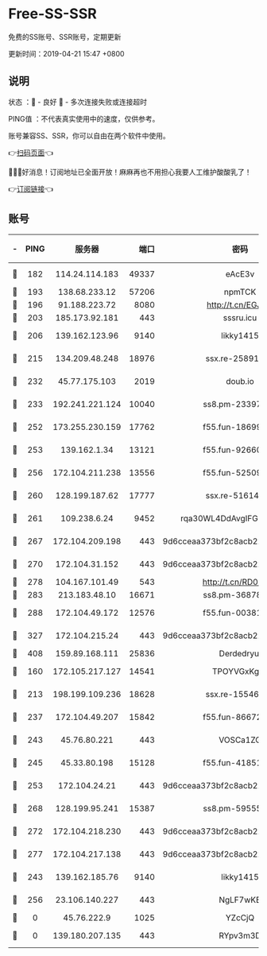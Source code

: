 # Free-SS-SSR

免费的SS账号、SSR账号，定期更新

更新时间：2019-04-21 15:47 +0800

## 说明

状态     ：🙂 - 良好 🙁 - 多次连接失败或连接超时

PING值   ：不代表真实使用中的速度，仅供参考。

账号兼容SS、SSR，你可以自由在两个软件中使用。

👉[扫码页面](https://liesauer.github.io/Free-SS-SSR/)👈

🎉🎉🎉好消息！订阅地址已全面开放！麻麻再也不用担心我要人工维护酸酸乳了！

👉[订阅链接](https://www.liesauer.net/yogurt/subscribe?ACCESS_TOKEN=DAYxR3mMaZAsaqUb)👈

## 账号

|-|PING|服务器|端口|密码|加密方式|区域|
|:----:|:----:|:-----:|-----:|:----:|:----:|:----:|
|🙂|182|114.24.114.183|49337|eAcE3v|chacha20-ietf|TW|
|🙂|193|138.68.233.12|57206|npmTCK|rc4-md5|US|
|🙂|196|91.188.223.72|8080|http://t.cn/EGJIyrl|rc4-md5|RU|
|🙂|203|185.173.92.181|443|sssru.icu|rc4-md5|RU|
|🙂|206|139.162.123.96|9140|likky1415|aes-256-cfb|JP|
|🙂|215|134.209.48.248|18976|ssx.re-25891402|aes-256-cfb|US|
|🙂|232|45.77.175.103|2019|doub.io|aes-128-ctr|SG|
|🙂|233|192.241.221.124|10040|ss8.pm-23397099|aes-256-cfb|US|
|🙂|252|173.255.230.159|17762|f55.fun-18699425|aes-256-cfb|US|
|🙂|253|139.162.1.34|13121|f55.fun-92660214|aes-256-cfb|SG|
|🙂|256|172.104.211.238|13556|f55.fun-52509074|aes-256-cfb|US|
|🙂|260|128.199.187.62|17777|ssx.re-51614706|aes-256-cfb|SG|
|🙂|261|109.238.6.24|9452|rqa30WL4DdAvgIFG6Fs3znzTa|aes-256-cfb|FR|
|🙂|267|172.104.209.198|443|9d6cceaa373bf2c8acb22e60b6a58be6|aes-256-cfb|US|
|🙂|270|172.104.31.152|443|9d6cceaa373bf2c8acb22e60b6a58be6|aes-256-cfb|US|
|🙂|278|104.167.101.49|543|http://t.cn/RD0D7sx|rc4-md5|CA|
|🙂|283|213.183.48.10|16671|ss8.pm-36878004|rc4-md5|RU|
|🙂|288|172.104.49.172|12576|f55.fun-00381492|aes-256-cfb|SG|
|🙂|327|172.104.215.24|443|9d6cceaa373bf2c8acb22e60b6a58be6|aes-256-cfb|US|
|🙂|408|159.89.168.111|25836|Derdedryuj|chacha20|IN|
|🙂|160|172.105.217.127|14541|TPOYVGxKglpi|aes-256-cfb|JP|
|🙂|213|198.199.109.236|18628|ssx.re-15546219|aes-256-cfb|US|
|🙂|237|172.104.49.207|15842|f55.fun-86672367|aes-256-cfb|SG|
|🙂|243|45.76.80.221|443|VOSCa1ZG|aes-256-cfb|DE|
|🙂|245|45.33.80.198|15128|f55.fun-41851315|aes-256-cfb|US|
|🙂|253|172.104.24.21|443|9d6cceaa373bf2c8acb22e60b6a58be6|aes-256-cfb|US|
|🙂|268|128.199.95.241|15387|ss8.pm-59555042|aes-256-cfb|SG|
|🙂|272|172.104.218.230|443|9d6cceaa373bf2c8acb22e60b6a58be6|aes-256-cfb|US|
|🙂|277|172.104.217.138|443|9d6cceaa373bf2c8acb22e60b6a58be6|aes-256-cfb|US|
|🙁|243|139.162.185.76|9140|likky1415|aes-256-cfb|DE|
|🙁|256|23.106.140.227|443|NgLF7wKB|aes-256-cfb|US|
|🙁|0|45.76.222.9|1025|YZcCjQ|rc4-md5|JP|
|🙁|0|139.180.207.135|443|RYpv3m3D|aes-256-cfb|JP|
